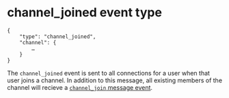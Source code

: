 # channel_joined event type

	{
		"type": "channel_joined",
		"channel": {
			…
		}
	}

The `channel_joined` event is sent to all connections for a user when that
user joins a channel. In addition to this message, all existing members of the
channel will recieve a [`channel_join` message event](/events/message/channel_join).

